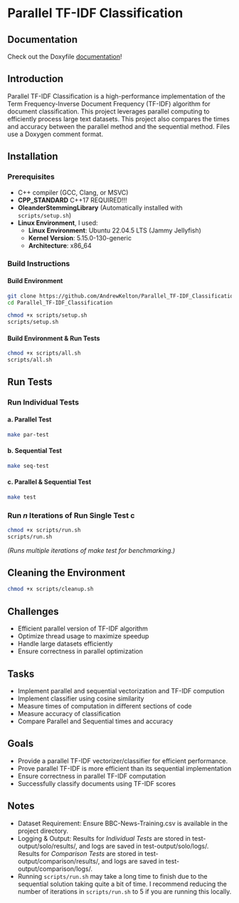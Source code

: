 # Parallel TF-IDF Classification

## Documentation
Check out the Doxyfile <a href="https://andrewkelton.me/parallel-tf-idf-project/index.html" target="_blank">documentation</a>!
<!--<a href="https://andrewkelton.me/parallel-tf-idf-project/index.html" target="_blank">Documentation</a> -->

## Introduction
Parallel TF-IDF Classification is a high-performance implementation of the Term Frequency-Inverse Document Frequency (TF-IDF) algorithm for document classification. This project leverages parallel computing to efficiently process large text datasets. This project also compares the times and accuracy between the parallel method and the sequential method. Files use a Doxygen comment format.

## Installation
### Prerequisites
- C++ compiler (GCC, Clang, or MSVC)
- **CPP_STANDARD** C++17 REQUIRED!!!
- **OleanderStemmingLibrary** (Automatically installed with `scripts/setup.sh`)
- **Linux Environment**, I used:
    - **Linux Environment**: Ubuntu 22.04.5 LTS (Jammy Jellyfish)  
    - **Kernel Version**: 5.15.0-130-generic  
    - **Architecture**: x86_64  

### Build Instructions
#### Build Environment
```bash
git clone https://github.com/AndrewKelton/Parallel_TF-IDF_Classification.git
cd Parallel_TF-IDF_Classification

chmod +x scripts/setup.sh
scripts/setup.sh
```
#### Build Environment & Run Tests
```bash
chmod +x scripts/all.sh
scripts/all.sh
```


## Run Tests
### Run Individual Tests
#### a. Parallel Test
```bash
make par-test
```
#### b. Sequential Test
```bash
make seq-test
```
#### c. Parallel & Sequential Test
```bash
make test
```

### Run _n_ Iterations of Run Single Test c
```bash
chmod +x scripts/run.sh
scripts/run.sh
```
_(Runs multiple iterations of make test for benchmarking.)_


## Cleaning the Environment
```bash
chmod +x scripts/cleanup.sh
```


## Challenges
* Efficient parallel version of TF-IDF algorithm
* Optimize thread usage to maximize speedup
* Handle large datasets efficiently
* Ensure correctness in parallel optimization

## Tasks
* Implement parallel and sequential vectorization and TF-IDF compution
* Implement classifier using cosine similarity
* Measure times of computation in different sections of code
* Measure accuracy of classification
* Compare Parallel and Sequential times and accuracy

## Goals
* Provide a parallel TF-IDF vectorizer/classifier for efficient performance.
* Prove parallel TF-IDF is more efficient than its sequential implementation
* Ensure correctness in parallel TF-IDF computation
* Successfully classify documents using TF-IDF scores


## Notes
* Dataset Requirement: Ensure BBC-News-Training.csv is available in the project directory.
* Logging & Output: Results for _Individual Tests_ are stored in test-output/solo/results/, and logs are saved in test-output/solo/logs/. Results for _Comparison Tests_ are stored in test-output/comparison/results/, and logs are saved in test-output/comparison/logs/.
* Running `scripts/run.sh` may take a long time to finish due to the sequential solution taking quite a bit of time. I recommend reducing the number of iterations in `scripts/run.sh` to 5 if you are running this locally.
